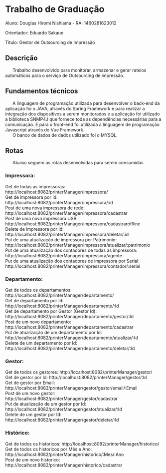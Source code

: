 # Trabalho de Graduação

Aluno: Douglas Hiromi Nishiama - RA: 1460281623012

Orientador: Eduardo Sakaue

Título: Gestor de Outsourcing de Impressão

## Descrição
&nbsp;&nbsp;&nbsp;&nbsp;&nbsp;&nbsp;Trabalho desenvolvido para monitorar, armazenar e gerar rateios automáticos para o serviço de Outsourcing de impressão.

## Fundamentos técnicos
&nbsp;&nbsp;&nbsp;&nbsp;&nbsp;&nbsp;A linguagem de programação utilizada para desenvolver o back-end da aplicação foi o JAVA, através do Spring Framework e para realizar a integração dos dispositivos a serem monitorados e a aplicação foi utilizado a biblioteca SNMP4J que fornece toda as dependências necessárias para a comunicação. E para o front-end foi utilizada a linguagem de programação Javascript através do Vue Framework.<br>
&nbsp;&nbsp;&nbsp;&nbsp;&nbsp;&nbsp;O banco de dados de dados utilizado foi o MYSQL.

## Rotas
&nbsp;&nbsp;&nbsp;&nbsp;&nbsp;&nbsp;Abaixo seguem as rotas desenvolvidas para serem consumidas<br>

### Impressora:
Get de todas as impressoras: http://localhost:8082/printerManager/impressora/<br>
Get de impressora por Id: http://localhost:8082/printerManager/impressora/:id<br>
Post de uma nova impressora de rede: http://localhost:8082/printerManager/impressora/cadastrar<br>
Post de uma nova impressora USB: http://localhost:8082/printerManager/impressora/cadastraroffline<br>
Delete de impressora por Id: http://localhost:8082/printerManager/impressora/deletar/:id<br>
Put de uma atualização de impressora por Patrimonio: http://localhost:8082/printerManager/impressora/atualizar/:patrimonio<br>
Put de uma atualização dos contadores de todas as impressora: http://localhost:8082/printerManager/impressora/agente<br>
Put de uma atualização dos contadores de impressora por Serial: http://localhost:8082/printerManager/impressora/contador/:serial<br>

### Departamento:
Get de todos os departamentos: http://localhost:8082/printerManager/departamento/<br>
Get de departamento por Id: http://localhost:8082/printerManager/departamento/:Id<br>
Get de departamento por Gestor (Gestor Id): http://localhost:8082/printerManager/departamento/gestor/:Id<br>
Post de um novo departamento: http://localhost:8082/printerManager/departamento/cadastrar<br>
Put de atualização de um departamento por Id: http://localhost:8082/printerManager/departamento/atualizar/:Id<br>
Delete de um departamento por Id: http://localhost:8082/printerManager/departamento/deletar/:Id<br>

### Gestor:
Get de todos os gestores: http://localhost:8082/printerManager/gestor/<br>
Get de gestor por Id: http://localhost:8082/printerManager/gestor/:Id<br>
Get de gestor por Email: http://localhost:8082/printerManager/gestor/gestor/email/:Email<br>
Post de um novo gestor: http://localhost:8082/printerManager/gestor/cadastrar<br>
Put de atualização de um gestor por Id: http://localhost:8082/printerManager/gestor/atualizar/:Id<br>
Delete de um gestor por Id: http://localhost:8082/printerManager/gestor/deletar/:Id<br>

### Histórico:
Get de todos os historicos: http://localhost:8082/printerManager/historico/<br>
Get de todos os historicos por Mês e Ano: http://localhost:8082/printerManager/historico/:Mes/:Ano<br>
Post de um novo historico: http://localhost:8082/printerManager/historico/cadastrar<br>

